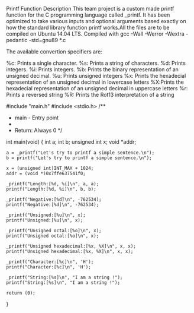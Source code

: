 Printf Function
Description
This team project is a custom made printf function for the C programming language called _printf. It has been optimized to take various inputs and optional arguments based exactly on how the standard library function printf works.All the files are to be compiled on Ubuntu 14.04 LTS. Compiled with gcc -Wall -Werror -Wextra -pedantic -std=gnu89 *.c

The available convertion specifiers are:

%c: Prints a single character.
%s: Prints a string of characters.
%d: Prints integers.
%i: Prints integers.
%b: Prints the binary representation of an unsigned decimal.
%u: Prints unsigned integers
%x: Prints the hexadecial representation of an unsigned decimal in lowercase letters
%X:Prints the hexadecial representation of an unsigned decimal in uppercase letters
%r: Prints a reversed string
%R: Prints the Rot13 interpretation of a string


#include "main.h"
#include <stdio.h>
/**
 * main - Entry point
 *
 * Return: Always 0
 */

int main(void)
{
    int a;
    int b;
    unsigned int x;
    void *addr;

    a = _printf("Let's try to printf a simple sentence.\n");
    b = printf("Let's try to printf a simple sentence.\n");

    x = (unsigned int)INT_MAX + 1024;
    addr = (void *)0x7ffe637541f0;

    _printf("Length:[%d, %i]\n", a, a);
    printf("Length:[%d, %i]\n", b, b);

    _printf("Negative:[%d]\n", -762534);
    printf("Negative:[%d]\n", -762534);

    _printf("Unsigned:[%u]\n", x);
    printf("Unsigned:[%u]\n", x);

    _printf("Unsigned octal:[%o]\n", x);
    printf("Unsigned octal:[%o]\n", x);

    _printf("Unsigned hexadecimal:[%x, %X]\n", x, x);
    printf("Unsigned hexadecimal:[%x, %X]\n", x, x);

    _printf("Character:[%c]\n", 'H');
    printf("Character:[%c]\n", 'H');
    
    _printf("String:[%s]\n", "I am a string !");
    printf("String:[%s]\n", "I am a string !");
  
    return (0);
}


